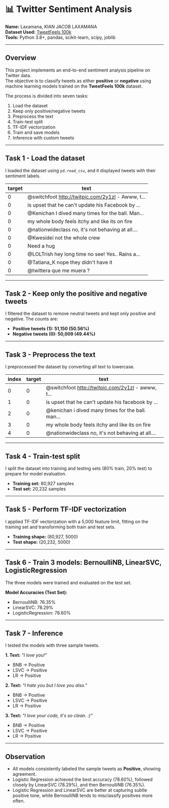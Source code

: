 # 📊 Twitter Sentiment Analysis

**Name:** Laxamana, KIAN JACOB LAXAMANA  
**Dataset Used:** [TweetFeels 100k](https://huggingface.co/datasets/mnemoraorg/tweetfeels-100k)  
**Tools:** Python 3.8+, pandas, scikit-learn, scipy, joblib  

---

## Overview

This project implements an end-to-end sentiment analysis pipeline on Twitter data.  
The objective is to classify tweets as either **positive** or **negative** using machine learning models trained on the **TweetFeels 100k** dataset.  

The process is divided into seven tasks:  
1. Load the dataset  
2. Keep only positive/negative tweets  
3. Preprocess the text  
4. Train-test split  
5. TF-IDF vectorization  
6. Train and save models  
7. Inference with custom tweets  

---

## Task 1 - Load the dataset

I loaded the dataset using `pd.read_csv`, and it displayed tweets with their sentiment labels.

| target | text |
|--------|------|
|0 | @switchfoot http://twitpic.com/2y1zl - Awww, t...|
|0 | is upset that he can't update his Facebook by ...|
|0 | @Kenichan I dived many times for the ball. Man...|
|0 |  my whole body feels itchy and like its on fire |
|0 | @nationwideclass no, it's not behaving at all....|
|0 |                      @Kwesidei not the whole crew |
|0 |                                        Need a hug|
|0 | @LOLTrish hey  long time no see! Yes.. Rains a...|
|0 |              @Tatiana_K nope they didn't have it |
|0 |                         @twittera que me muera ? |

---

## Task 2 - Keep only the positive and negative tweets

I filtered the dataset to remove neutral tweets and kept only positive and negative. The counts are:

- **Positive tweets (1): 51,150 (50.56%)**  
- **Negative tweets (0): 50,009 (49.44%)**

---

## Task 3 - Preprocess the text

I preprocessed the dataset by converting all text to lowercase.

|index | target | text|
|------|--------|-------------------------------------------------|
|0     |  0     |@switchfoot http://twitpic.com/2y1zl - awww, t...|
|1     |  0     |is upset that he can't update his facebook by ...|
|2     |  0     |@kenichan i dived many times for the ball. man...|
|3     |  0     |   my whole body feels itchy and like its on fire|
|4     |  0     |@nationwideclass no, it's not behaving at all....|

---

## Task 4 - Train-test split 

I split the dataset into training and testing sets (80% train, 20% test) to prepare for model evaluation.

- **Training set:** 80,927 samples  
- **Test set:** 20,232 samples  

---

## Task 5 - Perform TF-IDF vectorization

I applied TF-IDF vectorization with a 5,000 feature limit, fitting on the training set and transforming both train and test sets.

- **Training shape:** (80,927, 5000)  
- **Test shape:** (20,232, 5000)  

---

## Task 6 - Train 3 models: BernoulliNB, LinearSVC, LogisticRegression

The three models were trained and evaluated on the test set.  

**Model Accuracies (Test Set):**  
- BernoulliNB: 76.35%  
- LinearSVC: 78.29%  
- LogisticRegression: 78.60%  

---

## Task 7 - Inference

I tested the models with three sample tweets.  

**1. Text:** *"I love you!"*  
- BNB → Positive  
- LSVC → Positive  
- LR → Positive  

**2. Text:** *"I hate you but I love you also."*  
- BNB → Positive  
- LSVC → Positive  
- LR → Positive  

**3. Text:** *"I love your code, it's so clean. :)"*  
- BNB → Positive  
- LSVC → Positive  
- LR → Positive  

---

## Observation  

- All models consistently labeled the sample tweets as **Positive**, showing agreement.  
- Logistic Regression achieved the best accuracy (78.60%), followed closely by LinearSVC (78.29%), and then BernoulliNB (76.35%).  
- Logistic Regression and LinearSVC are better at capturing subtle positive tone, while BernoulliNB tends to misclassify positives more often.  
